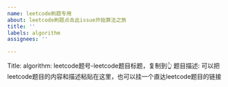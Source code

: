 ```yaml
---
name: leetcode刷题专用
about: leetcode刷题点击此issue开始算法之旅
title: ''
labels: algorithm
assignees: ''

---
```


Title: algorithm: leetcode题号-leetcode题目标题，复制到👆
题目描述: 可以把leetcode题目的内容和描述粘贴在这里，也可以挂一个直达leetcode题目的链接
